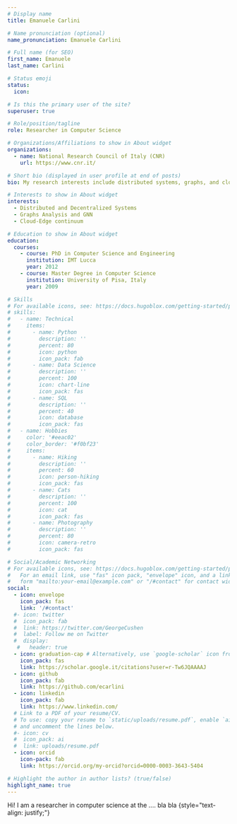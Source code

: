 ```yaml
---
# Display name
title: Emanuele Carlini

# Name pronunciation (optional)
name_pronunciation: Emanuele Carlini

# Full name (for SEO)
first_name: Emanuele
last_name: Carlini

# Status emoji
status:
  icon:

# Is this the primary user of the site?
superuser: true

# Role/position/tagline
role: Researcher in Computer Science

# Organizations/Affiliations to show in About widget
organizations:
  - name: National Research Council of Italy (CNR)
    url: https://www.cnr.it/

# Short bio (displayed in user profile at end of posts)
bio: My research interests include distributed systems, graphs, and cloud-edge architectures.

# Interests to show in About widget
interests:
  - Distributed and Decentralized Systems
  - Graphs Analysis and GNN
  - Cloud-Edge continuum

# Education to show in About widget
education:
  courses:
    - course: PhD in Computer Science and Engineering
      institution: IMT Lucca
      year: 2012
    - course: Master Degree in Computer Science
      institution: University of Pisa, Italy
      year: 2009

# Skills
# For available icons, see: https://docs.hugoblox.com/getting-started/page-builder/#icons
# skills:
#   - name: Technical
#     items:
#       - name: Python
#         description: ''
#         percent: 80
#         icon: python
#         icon_pack: fab
#       - name: Data Science
#         description: ''
#         percent: 100
#         icon: chart-line
#         icon_pack: fas
#       - name: SQL
#         description: ''
#         percent: 40
#         icon: database
#         icon_pack: fas
#   - name: Hobbies
#     color: '#eeac02'
#     color_border: '#f0bf23'
#     items:
#       - name: Hiking
#         description: ''
#         percent: 60
#         icon: person-hiking
#         icon_pack: fas
#       - name: Cats
#         description: ''
#         percent: 100
#         icon: cat
#         icon_pack: fas
#       - name: Photography
#         description: ''
#         percent: 80
#         icon: camera-retro
#         icon_pack: fas

# Social/Academic Networking
# For available icons, see: https://docs.hugoblox.com/getting-started/page-builder/#icons
#   For an email link, use "fas" icon pack, "envelope" icon, and a link in the
#   form "mailto:your-email@example.com" or "/#contact" for contact widget.
social:
  - icon: envelope
    icon_pack: fas
    link: '/#contact'
  #- icon: twitter
  #  icon_pack: fab
  #  link: https://twitter.com/GeorgeCushen
  #  label: Follow me on Twitter
  #  display:
   #   header: true
  - icon: graduation-cap # Alternatively, use `google-scholar` icon from `ai` icon pack
    icon_pack: fas
    link: https://scholar.google.it/citations?user=r-Tw6JQAAAAJ
  - icon: github
    icon_pack: fab
    link: https://github.com/ecarlini
  - icon: linkedin
    icon_pack: fab
    link: https://www.linkedin.com/
  # Link to a PDF of your resume/CV.
  # To use: copy your resume to `static/uploads/resume.pdf`, enable `ai` icons in `params.yaml`,
  # and uncomment the lines below.
  #- icon: cv
  #  icon_pack: ai
  #  link: uploads/resume.pdf
  - icon: orcid
    icon-pack: fab
    link: https://orcid.org/my-orcid?orcid=0000-0003-3643-5404

# Highlight the author in author lists? (true/false)
highlight_name: true
---
```


Hi! I am a researcher in computer science at the ....
bla bla
{style="text-align: justify;"}
